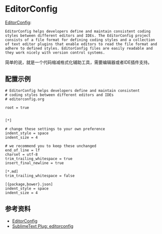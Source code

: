 # EditorConfig
[EditorConfig](http://editorconfig.org/):

    EditorConfig helps developers define and maintain consistent coding styles between different editors and IDEs. The EditorConfig project consists of a file format for defining coding styles and a collection of text editor plugins that enable editors to read the file format and adhere to defined styles. EditorConfig files are easily readable and they work nicely with version control systems.

简单的说，就是一个代码缩减格式化辅助工具，需要编辑器或者IDE插件支持。

## 配置示例

```
# EditorConfig helps developers define and maintain consistent
# coding styles between different editors and IDEs
# editorconfig.org

root = true


[*]

# change these settings to your own preference
indent_style = space
indent_size = 4

# we recommend you to keep these unchanged
end_of_line = lf
charset = utf-8
trim_trailing_whitespace = true
insert_final_newline = true

[*.md]
trim_trailing_whitespace = false

[{package,bower}.json]
indent_style = space
indent_size = 4

```


## 参考资料
- [EditorConfig](http://editorconfig.org/)
- [SublimeText Plug: editorconfig](https://github.com/sindresorhus/editorconfig-sublime)